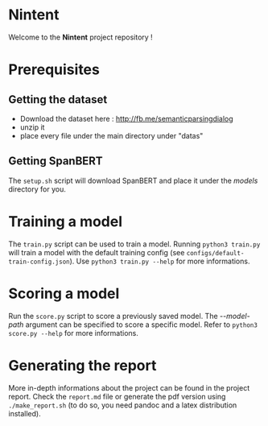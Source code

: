 # Nintent

Welcome to the **Nintent** project repository !


# Prerequisites

## Getting the dataset

* Download the dataset here : http://fb.me/semanticparsingdialog 
* unzip it
* place every file under the main directory under "datas"


## Getting SpanBERT

The `setup.sh` script will download SpanBERT and place it under the *models* 
directory for you.


# Training a model

The `train.py` script can be used to train a model. Running `python3 train.py` will train a model with the default training config (see `configs/default-train-config.json`). Use `python3 train.py --help` for more informations.


# Scoring a model

Run the `score.py` script to score a previously saved model. The _--model-path_ argument can be specified to score a specific model. Refer to `python3 score.py --help` for more informations.


# Generating the report

More in-depth informations about the project can be found in the project report. Check the `report.md` file or generate the pdf version using `./make_report.sh` (to do so, you need pandoc and a latex distribution installed).